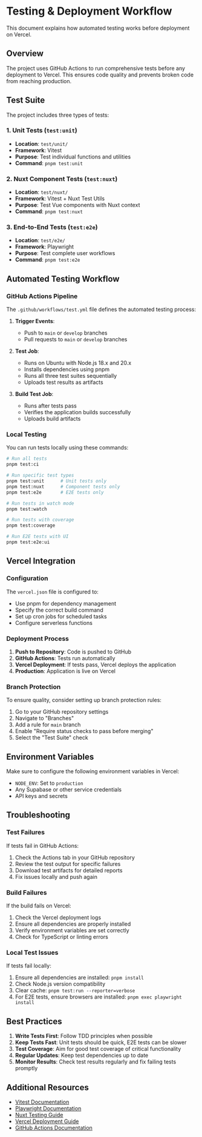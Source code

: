 # Testing & Deployment Workflow

This document explains how automated testing works before deployment on Vercel.

## Overview

The project uses GitHub Actions to run comprehensive tests before any deployment to Vercel. This ensures code quality and prevents broken code from reaching production.

## Test Suite

The project includes three types of tests:

### 1. Unit Tests (`test:unit`)
- **Location**: `test/unit/`
- **Framework**: Vitest
- **Purpose**: Test individual functions and utilities
- **Command**: `pnpm test:unit`

### 2. Nuxt Component Tests (`test:nuxt`)
- **Location**: `test/nuxt/`
- **Framework**: Vitest + Nuxt Test Utils
- **Purpose**: Test Vue components with Nuxt context
- **Command**: `pnpm test:nuxt`

### 3. End-to-End Tests (`test:e2e`)
- **Location**: `test/e2e/`
- **Framework**: Playwright
- **Purpose**: Test complete user workflows
- **Command**: `pnpm test:e2e`

## Automated Testing Workflow

### GitHub Actions Pipeline

The `.github/workflows/test.yml` file defines the automated testing process:

1. **Trigger Events**:
   - Push to `main` or `develop` branches
   - Pull requests to `main` or `develop` branches

2. **Test Job**:
   - Runs on Ubuntu with Node.js 18.x and 20.x
   - Installs dependencies using pnpm
   - Runs all three test suites sequentially
   - Uploads test results as artifacts

3. **Build Test Job**:
   - Runs after tests pass
   - Verifies the application builds successfully
   - Uploads build artifacts

### Local Testing

You can run tests locally using these commands:

```bash
# Run all tests
pnpm test:ci

# Run specific test types
pnpm test:unit      # Unit tests only
pnpm test:nuxt      # Component tests only
pnpm test:e2e       # E2E tests only

# Run tests in watch mode
pnpm test:watch

# Run tests with coverage
pnpm test:coverage

# Run E2E tests with UI
pnpm test:e2e:ui
```

## Vercel Integration

### Configuration

The `vercel.json` file is configured to:
- Use pnpm for dependency management
- Specify the correct build command
- Set up cron jobs for scheduled tasks
- Configure serverless functions

### Deployment Process

1. **Push to Repository**: Code is pushed to GitHub
2. **GitHub Actions**: Tests run automatically
3. **Vercel Deployment**: If tests pass, Vercel deploys the application
4. **Production**: Application is live on Vercel

### Branch Protection

To ensure quality, consider setting up branch protection rules:

1. Go to your GitHub repository settings
2. Navigate to "Branches"
3. Add a rule for `main` branch
4. Enable "Require status checks to pass before merging"
5. Select the "Test Suite" check

## Environment Variables

Make sure to configure the following environment variables in Vercel:

- `NODE_ENV`: Set to `production`
- Any Supabase or other service credentials
- API keys and secrets

## Troubleshooting

### Test Failures

If tests fail in GitHub Actions:

1. Check the Actions tab in your GitHub repository
2. Review the test output for specific failures
3. Download test artifacts for detailed reports
4. Fix issues locally and push again

### Build Failures

If the build fails on Vercel:

1. Check the Vercel deployment logs
2. Ensure all dependencies are properly installed
3. Verify environment variables are set correctly
4. Check for TypeScript or linting errors

### Local Test Issues

If tests fail locally:

1. Ensure all dependencies are installed: `pnpm install`
2. Check Node.js version compatibility
3. Clear cache: `pnpm test:run --reporter=verbose`
4. For E2E tests, ensure browsers are installed: `pnpm exec playwright install`

## Best Practices

1. **Write Tests First**: Follow TDD principles when possible
2. **Keep Tests Fast**: Unit tests should be quick, E2E tests can be slower
3. **Test Coverage**: Aim for good test coverage of critical functionality
4. **Regular Updates**: Keep test dependencies up to date
5. **Monitor Results**: Check test results regularly and fix failing tests promptly

## Additional Resources

- [Vitest Documentation](https://vitest.dev/)
- [Playwright Documentation](https://playwright.dev/)
- [Nuxt Testing Guide](https://nuxt.com/docs/guide/going-further/testing)
- [Vercel Deployment Guide](https://vercel.com/docs/deployments/overview)
- [GitHub Actions Documentation](https://docs.github.com/en/actions)
